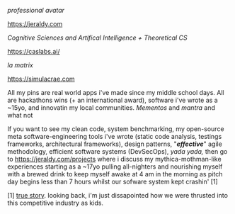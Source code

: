 _professional avatar_

https://jeraldy.com

_Cognitive Sciences and Artifical Intelligence + Theoretical CS_

https://caslabs.ai/

_la matrix_

https://simulacrae.com

All my pins are real world apps i've made since my middle school days. All are hackathons wins (+ an international award), software i've wrote as a ~15yo, and innovatin my local communities. _Mementos_ and _mantra_ and what not

If you want to see my clean code, system benchmarking, my open-source meta software-engineering tools i've wrote (static code analysis, testings frameworks, architectural frameworks), design patterns, "**_effective_**" agile methodology, efficient software systems (DevSecOps), _yada yada,_ then go to https://jeraldy.com/projects where i discuss my mythica-mothman-like experiences starting as a ~17yo pulling all-nighters and nourishing myself with a brewed drink to keep myself awake at 4 am in the morning as pitch day begins less than 7 hours whilst our sofware system kept crashin' [1]

[1] [true story](https://www.jeraldy.com/projects/hackathons). looking back, i'm just dissapointed how we were thrusted into this competitive industry as kids.

